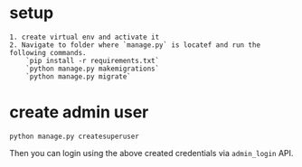 # setup
    1. create virtual env and activate it
    2. Navigate to folder where `manage.py` is locatef and run the following commands.
        `pip install -r requirements.txt`
        `python manage.py makemigrations`
        `python manage.py migrate`
    
# create admin user
    python manage.py createsuperuser

Then you can login using the above created credentials via `admin_login` API.



